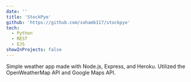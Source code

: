 ```yaml
---
date: ''
title: 'StockPye'
github: 'https://github.com/sohamb117/stockpye'
tech:
  - Python
  - REST
  - EJS
showInProjects: false
---
```


Simple weather app made with Node.js, Express, and Heroku. Utilized the OpenWeatherMap API and Google Maps API.
